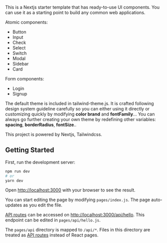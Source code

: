 This is a Nextjs starter template that has ready-to-use UI components. You can use it as a starting point to build any common web applications.

Atomic components:
- Button
- Input
- Check
- Select
- Switch
- Modal
- Sidebar
- Card

Form components:
- Login
- Signup

The default theme is included in tailwind-theme.js. It is crafted following design system guideline carefully so you can either using it directly or customizing quickly by modifying **color brand** and **fontFamily**... You can always go further creating your own theme by redefining other variables: **spacing**, **borderRadius**, **fontSize**..

This project is powered by Nextjs, Tailwindcss.

## Getting Started

First, run the development server:

```bash
npm run dev
# or
yarn dev
```

Open [http://localhost:3000](http://localhost:3000) with your browser to see the result.

You can start editing the page by modifying `pages/index.js`. The page auto-updates as you edit the file.

[API routes](https://nextjs.org/docs/api-routes/introduction) can be accessed on [http://localhost:3000/api/hello](http://localhost:3000/api/hello). This endpoint can be edited in `pages/api/hello.js`.

The `pages/api` directory is mapped to `/api/*`. Files in this directory are treated as [API routes](https://nextjs.org/docs/api-routes/introduction) instead of React pages.
